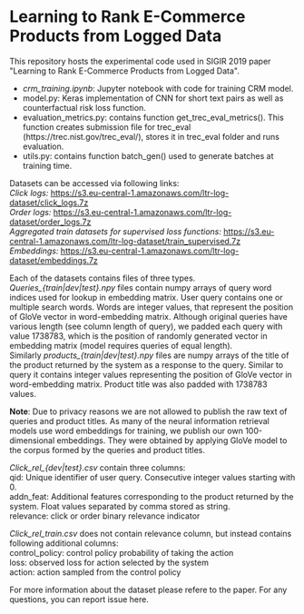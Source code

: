 # Learning to Rank E-Commerce Products from Logged Data

This repository hosts the experimental code used in SIGIR 2019 paper "Learning to Rank E-Commerce Products from Logged Data".

<ul>
<li><i>crm_training.ipynb</i>: Jupyter notebook with code for training CRM model.</li>
<li>model.py</i>: Keras implementation of CNN for short text pairs as well as counterfactual risk loss function.</li>
<li>evaluation_metrics.py</i>: contains function get_trec_eval_metrics(). This function creates submission file for trec_eval (https://trec.nist.gov/trec_eval/), stores it in trec_eval folder and runs evaluation.</li>
<li>utils.py</i>: contains function batch_gen() used to generate batches at training time.</li>
</ul>

Datasets can be accessed via following links:<br />
<i>Click logs:</i> https://s3.eu-central-1.amazonaws.com/ltr-log-dataset/click_logs.7z<br />
<i>Order logs:</i> https://s3.eu-central-1.amazonaws.com/ltr-log-dataset/order_logs.7z<br />
<i>Aggregated train datasets for supervised loss functions:</i> https://s3.eu-central-1.amazonaws.com/ltr-log-dataset/train_supervised.7z<br />
<i>Embeddings:</i> https://s3.eu-central-1.amazonaws.com/ltr-log-dataset/embeddings.7z<br />

Each of the datasets contains files of three types. *Queries_{train|dev|test}.npy* files contain numpy arrays of query word indices used for lookup in embedding matrix. User query contains one or multiple search words. Words are integer values, that represent the position of GloVe vector in word-embedding matrix. Although original queries have various length (see column length of query), we padded each query with value 1738783, which is the position of randomly generated vector in embedding matrix (model requires queries of equal length).<br /> Similarly *products_{train|dev|test}.npy* files are numpy arrays of the title of the product returned by the system as a response to the query. Similar to query it contains integer values representing the position of GloVe vector in word-embedding matrix. Product title was also padded with 1738783 values.<br />

**Note**: Due to privacy reasons we are not allowed to publish the raw text of queries and product titles. As many of the neural information retrieval models use word embeddings for training, we publish our own 100-dimensional embeddings. They were obtained by applying GloVe model  to the corpus formed by the queries and product titles.<br />

*Click_rel_{dev|test}.csv* contain three columns:<br />
qid: Unique identifier of user query. Consecutive integer values starting with 0.<br />
addn_feat: Additional features corresponding to the product returned by the system. Float values separated by comma stored as string.<br />
relevance: click or order binary relevance indicator<br />

*Click_rel_train.csv* does not contain relevance column, but instead contains following additional columns:<br />
control_policy: control policy probability of taking the action<br />
loss: observed loss for action selected by the system<br />
action: action sampled from the control policy<br />

For more information about the dataset please refere to the paper.
For any questions, you can report issue here.<br /><br />
